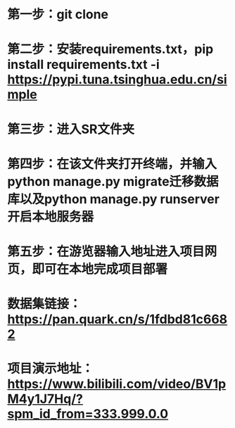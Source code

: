 # 第一步：git clone
# 第二步：安装requirements.txt，pip install requirements.txt -i https://pypi.tuna.tsinghua.edu.cn/simple
# 第三步：进入SR文件夹
# 第四步：在该文件夹打开终端，并输入python manage.py migrate迁移数据库以及python manage.py runserver开启本地服务器
# 第五步：在游览器输入地址进入项目网页，即可在本地完成项目部署
# 数据集链接：https://pan.quark.cn/s/1fdbd81c6682
# 项目演示地址：https://www.bilibili.com/video/BV1pM4y1J7Hq/?spm_id_from=333.999.0.0
